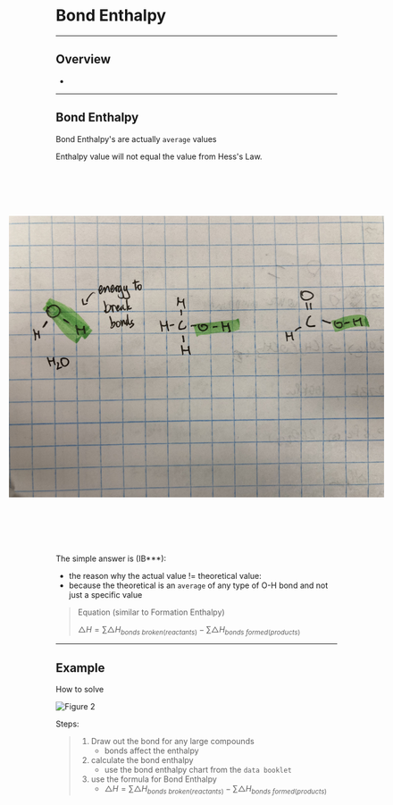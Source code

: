 # Bond Enthalpy
---
## Overview
- 

---
## Bond Enthalpy
Bond Enthalpy's are actually `average` values

Enthalpy value will not equal the value from Hess's Law.

<img src="../images/1.3fig1.JPG" id="Figure 1" style="transform: rotate(-90deg);"></img>

The simple answer is (IB***):
- the reason why the actual value != theoretical value:
- because the theoretical is an `average` of any type of O-H bond and not just a specific value

> Equation (similar to Formation Enthalpy)
>
> $\triangle{H} = \sum{\triangle{H}}_{bonds\ broken (reactants)} - \sum{\triangle{H}}_{bonds\ formed(products)}$

---
## Example

How to solve

![Figure 2](../images/1.3fig2.png)

Steps:
>1. Draw out the bond for any large compounds
>       - bonds affect the enthalpy
>2. calculate the bond enthalpy
>       - use the bond enthalpy chart from the `data booklet`
>3. use the formula for Bond Enthalpy
>       - $\triangle{H} = \sum{\triangle{H}}_{bonds\ broken (reactants)} - \sum{\triangle{H}}_{bonds\ formed(products)}$




